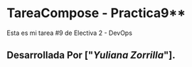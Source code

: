 # TareaCompose - Practica9**

Esta es mi tarea #9 de Electiva 2 - DevOps

## Desarrollada Por ["_Yuliana Zorrilla_"].
